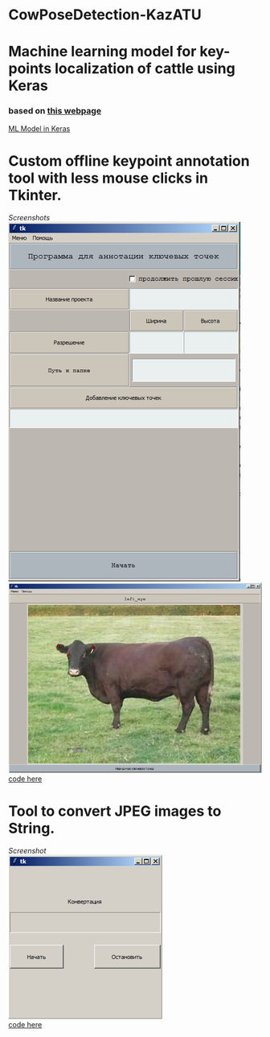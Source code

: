 # CowPoseDetection-KazATU
# Machine learning model for key-points localization of cattle using Keras
### based on [this webpage](http://flothesof.github.io/convnet-face-keypoint-detection.html)<br/>

[ML Model in Keras](https://github.com/Yerlan999/CowPoseDetection-KazATU/blob/main/modules/keras_model.ipynb)

# Custom offline keypoint annotation tool with less mouse clicks in Tkinter.<br/>
*Screenshots*<br/>
![](Screenshot_2.png)<br/>
![](Screenshot_3.png)<br/>
[code here](https://github.com/Yerlan999/CowPoseDetection-KazATU/blob/main/modules/main.py)<br/>

# Tool to convert JPEG images to String. <br/>
*Screenshot*<br/>
![](Screenshot_4.png)<br/>
[code here](https://github.com/Yerlan999/CowPoseDetection-KazATU/blob/main/modules/converter.py)<br/>
